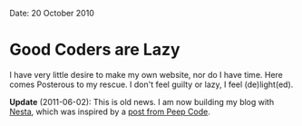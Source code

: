 Date: 20 October 2010

# Good Coders are Lazy

I have very little desire to make my own website, nor do I have
time. Here comes Posterous to my rescue. I don't feel guilty or
lazy, I feel (de)light(ed).

**Update** (<time>2011-06-02</time>): This is old news. I am now
building my blog with [Nesta][1], which was inspired by a [post from
Peep Code][2].

  [1]: http://nestacms.com/
  [2]: http://blog.peepcode.com/tutorials/2010/about-this-blog

